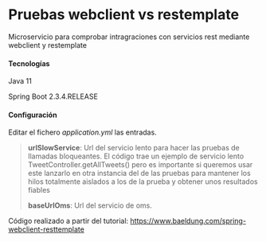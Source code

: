 # Pruebas webclient vs restemplate
Microservicio para comprobar intragraciones con servicios rest mediante webclient y restemplate
#### Tecnologías
Java 11

Spring Boot 2.3.4.RELEASE

#### Configuración
Editar el fichero *application.yml* las entradas.
> **urlSlowService**: Url del servicio lento para hacer las pruebas de llamadas bloqueantes. El código trae un ejemplo
> de servicio lento TweetController.getAllTweets() pero es importante si queremos usar este lanzarlo en otra instancia del 
>de las pruebas para mantener los hilos totalmente aislados a los de la prueba y obtener unos resultados fiables
>
> **baseUrlOms**: Url del servicio de oms.
>

Código realizado a partir del tutorial: https://www.baeldung.com/spring-webclient-resttemplate 